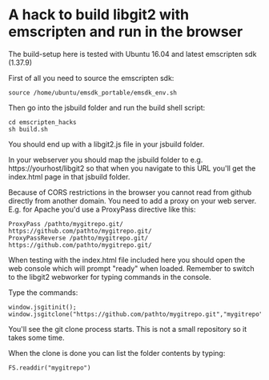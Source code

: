 A hack to build libgit2 with emscripten and run in the browser
==============================================================

The build-setup here is tested with Ubuntu 16.04 and latest emscripten sdk (1.37.9)

First of all you need to source the emscripten sdk:

    source /home/ubuntu/emsdk_portable/emsdk_env.sh

Then go into the jsbuild folder and run the build shell script:

    cd emscripten_hacks
    sh build.sh

You should end up with a libgit2.js file in your jsbuild folder.

In your webserver you should map the jsbuild folder to e.g. https://yourhost/libgit2 so that when you navigate to this URL you'll get the index.html page in that jsbuild folder.

Because of CORS restrictions in the browser you cannot read from github directly from another domain. You need to add a proxy on your web server. E.g. for Apache you'd use a ProxyPass directive like this:

    ProxyPass /pathto/mygitrepo.git/ https://github.com/pathto/mygitrepo.git/
    ProxyPassReverse /pathto/mygitrepo.git/ https://github.com/pathto/mygitrepo.git/

When testing with the index.html file included here you should open the web console which will prompt "ready" when loaded. Remember to switch to the libgit2 webworker for typing commands in the console.

Type the commands:

    window.jsgitinit();
    window.jsgitclone("https://github.com/pathto/mygitrepo.git","mygitrepo");

You'll see the git clone process starts. This is not a small repository so it takes some time.

When the clone is done you can list the folder contents by typing:

    FS.readdir("mygitrepo")

